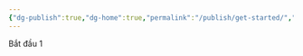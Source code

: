 ```yaml
---
{"dg-publish":true,"dg-home":true,"permalink":"/publish/get-started/","tags":["gardenEntry"],"dgPassFrontmatter":true,"noteIcon":"","updated":"2025-01-13T22:21:27.392+07:00"}
---
```


Bắt đầu 1